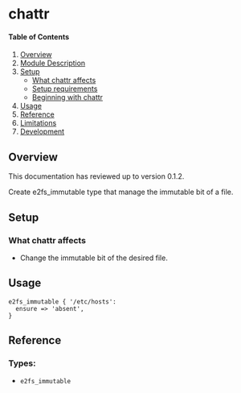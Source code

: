 # chattr

#### Table of Contents

1. [Overview](#overview)
2. [Module Description](#module-description)
3. [Setup](#setup)
    * [What chattr affects](#what-chattr-affects)
    * [Setup requirements](#setup-requirements)
    * [Beginning with chattr](#beginning-with-chattr)
4. [Usage](#usage)
5. [Reference](#reference)
5. [Limitations](#limitations)
6. [Development](#development)

## Overview

This documentation has reviewed up to version 0.1.2.

Create e2fs_immutable type that manage the immutable bit of a file.

## Setup

### What chattr affects

* Change the immutable bit of the desired file.

## Usage

```puppet
e2fs_immutable { '/etc/hosts':
  ensure => 'absent',
}
```

## Reference

### Types:
* `e2fs_immutable`
